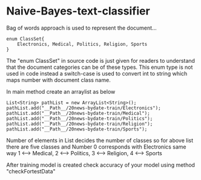 # Naive-Bayes-text-classifier
Bag of words approach is used to represent the document...

```
enum ClassSet{
	Electronics, Medical, Politics, Religion, Sports
} 
```
The "enum ClassSet" in source code is just given for readers to understand that the document categories can be of these types. This enum type is not used in code instead a switch-case is used to convert int to string which maps number with document class name.

In main method create an arraylist as below

```
List<String> pathList = new ArrayList<String>();
pathList.add("__Path__/20news-bydate-train/Electronics");
pathList.add("__Path__/20news-bydate-train/Medical");
pathList.add("__Path__/20news-bydate-train/Politics");
pathList.add("__Path__/20news-bydate-train/Religion");
pathList.add("__Path__/20news-bydate-train/Sports");
 ```		
Number of elements in List decides the number of classes so for above list there are five classes and Number 0 corresponds with Electronics same way 1 <--> Medical, 2 <--> Politics, 3 <--> Religion, 4 <--> Sports

After training model is created check accuracy of your model using method "checkFortestData" 
